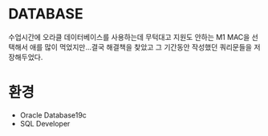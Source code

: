 # DATABASE
수업시간에 오라클 데이터베이스를 사용하는데 무턱대고 지원도 안하는 M1 MAC을 선택해서 애를 많이 먹었지만...결국 해결책을 찾았고 그 기간동안 작성했던 쿼리문들을 저장해두었다.

# 환경
- Oracle Database19c
- SQL Developer
